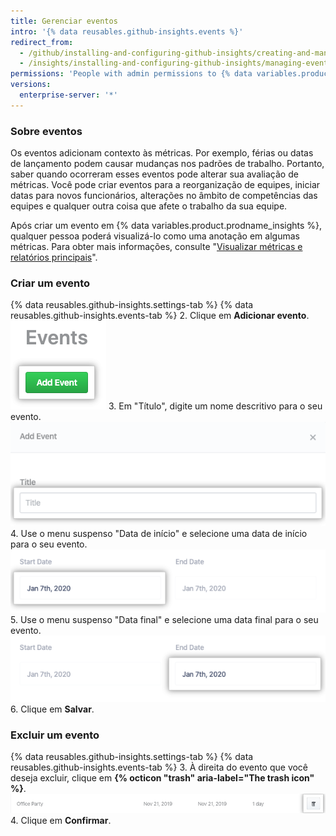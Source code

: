 ```yaml
---
title: Gerenciar eventos
intro: '{% data reusables.github-insights.events %}'
redirect_from:
  - /github/installing-and-configuring-github-insights/creating-and-managing-events
  - /insights/installing-and-configuring-github-insights/managing-events
permissions: 'People with admin permissions to {% data variables.product.prodname_insights %} can manage events.'
versions:
  enterprise-server: '*'
---
```

### Sobre eventos

Os eventos adicionam contexto às métricas. Por exemplo, férias ou datas de lançamento podem causar mudanças nos padrões de trabalho. Portanto, saber quando ocorreram esses eventos pode alterar sua avaliação de métricas. Você pode criar eventos para a reorganização de equipes, iniciar datas para novos funcionários, alterações no âmbito de competências das equipes e qualquer outra coisa que afete o trabalho da sua equipe.

Após criar um evento em {% data variables.product.prodname_insights %}, qualquer pessoa poderá visualizá-lo como uma anotação em algumas métricas. Para obter mais informações, consulte "[Visualizar métricas e relatórios principais](/insights/exploring-your-usage-of-github-enterprise/viewing-key-metrics-and-reports)".

### Criar um evento

{% data reusables.github-insights.settings-tab %}
{% data reusables.github-insights.events-tab %}
2. Clique em **Adicionar evento**. ![Botão adicionar evento](/assets/images/help/insights/add-event.png)
3. Em "Título", digite um nome descritivo para o seu evento. ![Campo de título](/assets/images/help/insights/title-field.png)
4. Use o menu suspenso "Data de início" e selecione uma data de início para o seu evento. ![Menu suspenso da data de início](/assets/images/help/insights/start-date.png)
5. Use o menu suspenso "Data final" e selecione uma data final para o seu evento. ![Menu suspenso da data final](/assets/images/help/insights/end-date.png)
6. Clique em **Salvar**.

### Excluir um evento

{% data reusables.github-insights.settings-tab %}
{% data reusables.github-insights.events-tab %}
3. À direita do evento que você deseja excluir, clique em **{% octicon "trash" aria-label="The trash icon" %}**. ![Botão de Lixeira](/assets/images/help/insights/trashcan-button.png)
4. Clique em **Confirmar**.
